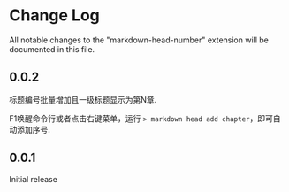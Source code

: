 # Change Log
All notable changes to the "markdown-head-number" extension will be documented in this file.

## 0.0.2

标题编号批量增加且一级标题显示为第N章.

F1唤醒命令行或者点击右键菜单，运行 `> markdown head add chapter`，即可自动添加序号.

## 0.0.1
Initial release